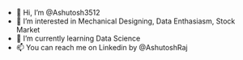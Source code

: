 - 👋 Hi, I’m @Ashutosh3512
- 👀 I’m interested in Mechanical Designing, Data Enthasiasm, Stock Market
- 🌱 I’m currently learning Data Science
- 📫 You can reach me on Linkedin by @AshutoshRaj


<!---
Ashutosh3512/Ashutosh3512 is a ✨ special ✨ repository because its `README.md` (this file) appears on your GitHub profile.
You can click the Preview link to take a look at your changes.
--->
